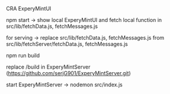 CRA ExperyMintUI

npm start -> show local ExperyMintUI and fetch local function in src/lib/fetchData.js, fetchMessages.js

for serving -> replace src/lib/fetchData.js, fetchMessages.js from src/lib/fetchServer/fetchData.js, fetchMessages.js

npm run build

replace /build in ExperyMintServer (https://github.com/serjG901/ExperyMintServer.git)

start ExperyMintServer -> nodemon src/index.js